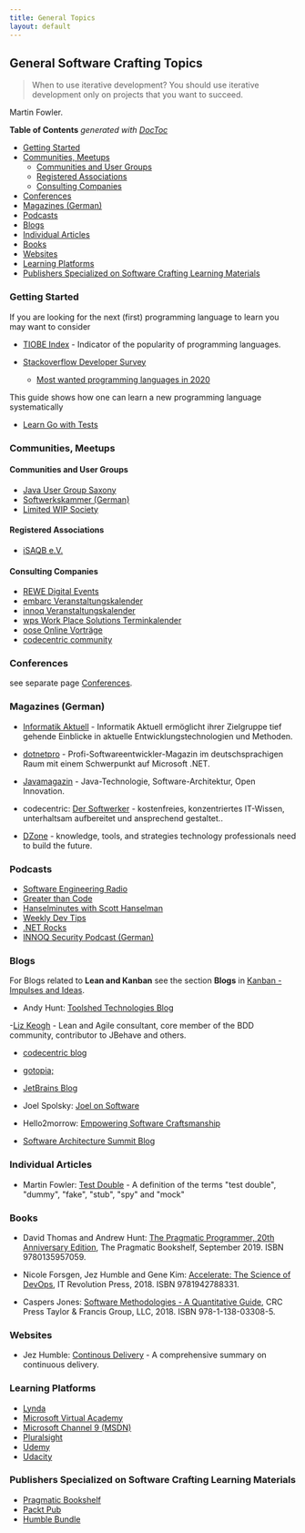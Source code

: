 ```yaml
---
title: General Topics
layout: default
---
```


## General Software Crafting Topics

> When to use iterative development? You should use iterative development only on projects that you want to succeed.

Martin Fowler.

<!-- START doctoc generated TOC please keep comment here to allow auto update -->
<!-- DON'T EDIT THIS SECTION, INSTEAD RE-RUN doctoc TO UPDATE -->
**Table of Contents**  *generated with [DocToc](https://github.com/thlorenz/doctoc)*

- [Getting Started](#getting-started)
- [Communities, Meetups](#communities-meetups)
  - [Communities and User Groups](#communities-and-user-groups)
  - [Registered Associations](#registered-associations)
  - [Consulting Companies](#consulting-companies)
- [Conferences](#conferences)
- [Magazines (German)](#magazines-german)
- [Podcasts](#podcasts)
- [Blogs](#blogs)
- [Individual Articles](#individual-articles)
- [Books](#books)
- [Websites](#websites)
- [Learning Platforms](#learning-platforms)
- [Publishers Specialized on Software Crafting Learning Materials](#publishers-specialized-on-software-crafting-learning-materials)

<!-- END doctoc generated TOC please keep comment here to allow auto update -->

### Getting Started

If you are looking for the next (first) programming language to learn you may want to consider

- [TIOBE Index](https://www.tiobe.com/tiobe-index/) - Indicator of the popularity of programming languages.

- [Stackoverflow Developer Survey](https://insights.stackoverflow.com/survey/)
  - [Most wanted programming languages in 2020](https://insights.stackoverflow.com/survey/2020#technology-most-loved-dreaded-and-wanted-languages-wanted)

This guide shows how one can learn a new programming language systematically

- [Learn Go with Tests](https://github.com/quii/learn-go-with-tests)

### Communities, Meetups

#### Communities and User Groups

- [Java User Group Saxony](https://jugsaxony.org/)
- [Softwerkskammer (German)](https://www.softwerkskammer.org/)
- [Limited WIP Society](https://www.limitedwip.org/)

#### Registered Associations

- [iSAQB e.V.](https://www.facebook.com/iSAQB.org)

#### Consulting Companies

- [REWE Digital Events](https://www.meetup.com/REWE-Digital-Events-Cologne/events/)
- [embarc Veranstaltungskalender](https://blog.embarc.de/termin/)
- [innoq Veranstaltungskalender](https://www.innoq.com/de/upcoming/)
- [wps Work Place Solutions Terminkalender](https://www.wps.de/category/aktuelles_events/termine/)
- [oose Online Vorträge](https://www.oose.de/online-vortraege/)
- [codecentric community](https://www.codecentric.de/aktuelles/community)

### Conferences

see separate page [Conferences](conferences.html).

### Magazines (German)

- [Informatik Aktuell](https://www.informatik-aktuell.de/index.php) - Informatik Aktuell ermöglicht ihrer Zielgruppe tief gehende Einblicke in aktuelle Entwicklungstechnologien und Methoden.

- [dotnetpro](https://www.dotnetpro.de/) - Profi-Softwareentwickler-Magazin im deutschsprachigen Raum mit einem Schwerpunkt auf Microsoft .NET.

- [Javamagazin](https://kiosk.entwickler.de/java-magazin/) - Java-Technologie, Software-Architektur, Open Innovation.

- codecentric: [Der Softwerker](https://www.codecentric.de/wissen/softwerker) - kostenfreies, konzentriertes IT-Wissen, unterhaltsam aufbereitet und ansprechend gestaltet..

- [DZone](https://dzone.com) - knowledge, tools, and strategies technology professionals need to build the future.

### Podcasts

- [Software Engineering Radio](https://www.se-radio.net/category/episodes/)
- [Greater than Code](https://www.greaterthancode.com/)
- [Hanselminutes with Scott Hanselman](https://www.hanselminutes.com/)
- [Weekly Dev Tips](https://www.weeklydevtips.com/)
- [.NET Rocks](https://dotnetrocks.com/)
- [INNOQ Security Podcast (German)](https://www.innoq.com/en/security-podcast/)

### Blogs

For Blogs related to **Lean and Kanban** see the section **Blogs** in [Kanban - Impulses and Ideas](kanban.html).

- Andy Hunt: [Toolshed Technologies Blog](https://toolshed.com/posts.html)

-[Liz Keogh](https://lizkeogh.com) - Lean and Agile consultant, core member of the BDD community, contributor to JBehave and others.

- [codecentric blog](https://blog.codecentric.de/)

- [gotopia;](https://gotopia.tech/articles)

- [JetBrains Blog](https://blog.jetbrains.com/)

- Joel Spolsky: [Joel on Software](http://www.joelonsoftware.com/)

- Hello2morrow: [Empowering Software Craftsmanship](http://blog.hello2morrow.com/)

- [Software Architecture Summit Blog](https://software-architecture-summit.de/blog/)

### Individual Articles

- Martin Fowler: [Test Double](https://martinfowler.com/bliki/TestDouble.html) - A definition of the terms "test double", "dummy", "fake", "stub", "spy" and "mock"

### Books

- David Thomas and Andrew Hunt: [The Pragmatic Programmer, 20th Anniversary Edition](https://pragprog.com/titles/tpp20/the-pragmatic-programmer-20th-anniversary-edition/), The Pragmatic Bookshelf, September 2019. ISBN 9780135957059.

- Nicole Forsgen, Jez Humble and Gene Kim: [Accelerate: The Science of DevOps](https://itrevolution.com/book/accelerate/), IT Revolution Press, 2018. ISBN 9781942788331.

- Caspers Jones: [Software Methodologies - A Quantitative Guide](https://www.routledge.com/Software-Methodologies-A-Quantitative-Guide/Jones/p/book/9781138033085), CRC Press Taylor & Francis Group, LLC, 2018. ISBN 978-1-138-03308-5.

### Websites

- Jez Humble: [Continous Delivery](https://continuousdelivery.com) - A comprehensive summary on continuous delivery.

### Learning Platforms

- [Lynda](https://www.lynda.com)
- [Microsoft Virtual Academy](https://mva.microsoft.com/)
- [Microsoft Channel 9 (MSDN)](https://channel9.msdn.com/)
- [Pluralsight](https://www.pluralsight.com)
- [Udemy](https://www.udemy.com)
- [Udacity](https://www.udacity.com)

### Publishers Specialized on Software Crafting Learning Materials

- [Pragmatic Bookshelf](https://pragprog.com)
- [Packt Pub](https://www.packtpub.com)
- [Humble Bundle](https://www.humblebundle.com)
